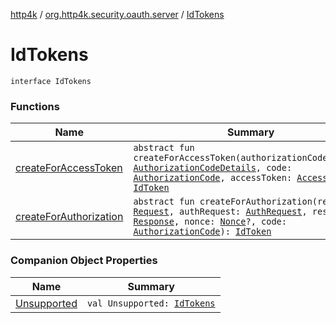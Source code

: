 [http4k](../../index.md) / [org.http4k.security.oauth.server](../index.md) / [IdTokens](./index.md)

# IdTokens

`interface IdTokens`

### Functions

| Name | Summary |
|---|---|
| [createForAccessToken](create-for-access-token.md) | `abstract fun createForAccessToken(authorizationCodeDetails: `[`AuthorizationCodeDetails`](../-authorization-code-details/index.md)`, code: `[`AuthorizationCode`](../-authorization-code/index.md)`, accessToken: `[`AccessToken`](../../org.http4k.security/-access-token/index.md)`): `[`IdToken`](../../org.http4k.security.openid/-id-token/index.md) |
| [createForAuthorization](create-for-authorization.md) | `abstract fun createForAuthorization(request: `[`Request`](../../org.http4k.core/-request/index.md)`, authRequest: `[`AuthRequest`](../-auth-request/index.md)`, response: `[`Response`](../../org.http4k.core/-response/index.md)`, nonce: `[`Nonce`](../../org.http4k.security.openid/-nonce/index.md)`?, code: `[`AuthorizationCode`](../-authorization-code/index.md)`): `[`IdToken`](../../org.http4k.security.openid/-id-token/index.md) |

### Companion Object Properties

| Name | Summary |
|---|---|
| [Unsupported](-unsupported.md) | `val Unsupported: `[`IdTokens`](./index.md) |
